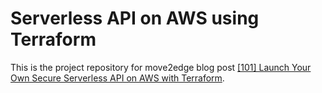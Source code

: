 # Serverless API on AWS using Terraform

This is the project repository for move2edge blog post [[101] Launch Your Own Secure Serverless API on AWS with Terraform](https://www.move2edge.com/blog/101-launch-your-own-secure-serverless-api-on-aws-with-terraform).
